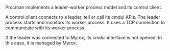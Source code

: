 Procman implements a leader-worker process model and its control client.

A control client connects to a leader, tell or call its cmdui APIs. The leader
process starts and monitors its worker process. It uses a TCP connection to
communicate with its worker process.

If the leader was connected to Myrox, its cmdui interface is not opened. In this
case, it is managed by Myrox.
